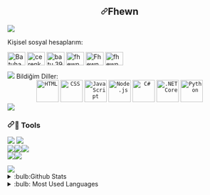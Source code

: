 <h2 align="center" dir="auto"><a id="user-content-Fhewn" class="anchor" aria-hidden="true" href="#Fhewn"><svg class="octicon octicon-link" viewBox="0 0 16 16" version="1.1" width="16" height="16" aria-hidden="true"><path fill-rule="evenodd" d="M7.775 3.275a.75.75 0 001.06 1.06l1.25-1.25a2 2 0 112.83 2.83l-2.5 2.5a2 2 0 01-2.83 0 .75.75 0 00-1.06 1.06 3.5 3.5 0 004.95 0l2.5-2.5a3.5 3.5 0 00-4.95-4.95l-1.25 1.25zm-4.69 9.64a2 2 0 010-2.83l2.5-2.5a2 2 0 012.83 0 .75.75 0 001.06-1.06 3.5 3.5 0 00-4.95 0l-2.5 2.5a3.5 3.5 0 004.95 4.95l1.25-1.25a.75.75 0 00-1.06-1.06l-1.25 1.25a2 2 0 01-2.83 0z"></path></svg></a>Fhewn</h2>


<img src="https://user-images.githubusercontent.com/74038190/212748842-9fcbad5b-6173-4175-8a61-521f3dbb7514.gif" style="max-width: 100%; display: inline-block;" data-target="animated-image.originalImage">

Kişisel sosyal hesaplarım:
<p align="left" dir="auto">
<a href="https://twitter.com/Batuhanozler39" rel="nofollow"><img align="center" src="https://raw.githubusercontent.com/rahuldkjain/github-profile-readme-generator/master/src/images/icons/Social/twitter.svg" alt="Batuhanozler39"" height="30" width="40" style="max-width: 100%;"></a>
<a href="https://www.linkedin.com/in/batuhan-%C3%B6zler-00b96a248/" rel="nofollow"><img align="center" src="https://raw.githubusercontent.com/rahuldkjain/github-profile-readme-generator/master/src/images/icons/Social/linked-in-alt.svg" alt="cerenkocyigit" height="30" width="40" style="max-width: 100%;"></a>
<a href="https://instagram.com/batu.3959" rel="nofollow"><img align="center" src="https://raw.githubusercontent.com/rahuldkjain/github-profile-readme-generator/master/src/images/icons/Social/instagram.svg" alt="batu.3959" height="30" width="40" style="max-width: 100%;"></a>
<a href="https://www.instagram.com/fhewn_code" rel="nofollow"><img align="center" src="https://raw.githubusercontent.com/rahuldkjain/github-profile-readme-generator/master/src/images/icons/Social/instagram.svg" alt="fhewn_code" height="30" width="40" style="max-width: 100%;"></a>
<a href="https://open.spotify.com/user/dosbutjaqwp66jbw0vdag2o6u?si=3f5c944aed8344bf" rel="nofollow"><img align="center" src="https://raw.githubusercontent.com/rahuldkjain/github-profile-readme-generator/master/src/images/icons/Social/spotify.svg" alt="Fhewn" height="30" width="40" style="max-width: 100%;"></a>
<a href="https://discord.com/users/1042917116434722936" rel="nofollow"><img align="center" src="https://raw.githubusercontent.com/rahuldkjain/github-profile-readme-generator/master/src/images/icons/Social/discord.svg" alt="fhewn_code" height="30" width="40" style="max-width: 100%;"></a>
 </p>
<img src="https://user-images.githubusercontent.com/74038190/212284100-561aa473-3905-4a80-b561-0d28506553ee.gif" style="max-width: 100%; display: inline-block;" data-target="animated-image.originalImage">
Bildiğim Diller:
<div align="center">
	<code><img height="50" src="https://user-images.githubusercontent.com/25181517/192158954-f88b5814-d510-4564-b285-dff7d6400dad.png" alt="HTML" title="HTML" /></code>
	<code><img height="50" src="https://user-images.githubusercontent.com/25181517/183898674-75a4a1b1-f960-4ea9-abcb-637170a00a75.png" alt="CSS" title="CSS" /></code>
	<code><img height="50" src="https://user-images.githubusercontent.com/25181517/117447155-6a868a00-af3d-11eb-9cfe-245df15c9f3f.png" alt="JavaScript" title="JavaScript" /></code>
	<code><img height="50" src="https://user-images.githubusercontent.com/25181517/183568594-85e280a7-0d7e-4d1a-9028-c8c2209e073c.png" alt="Node.js" title="Node.js" /></code>
	<code><img height="50" src="https://user-images.githubusercontent.com/25181517/121405384-444d7300-c95d-11eb-959f-913020d3bf90.png" alt="C#" title="C#" /></code>
	<code><img height="50" src="https://user-images.githubusercontent.com/25181517/121405754-b4f48f80-c95d-11eb-8893-fc325bde617f.png" alt=".NET Core" title=".NET Core" /></code>
	<code><img height="50" src="https://user-images.githubusercontent.com/25181517/183423507-c056a6f9-1ba8-4312-a350-19bcbc5a8697.png" alt="Python" title="Python" /></code>

</div>

<img src="https://user-images.githubusercontent.com/74038190/212284100-561aa473-3905-4a80-b561-0d28506553ee.gif" style="max-width: 100%; display: inline-block;" data-target="animated-image.originalImage">

<h3 tabindex="-1" dir="auto"><a id="user-content--tools" class="anchor" aria-label="Heading link" href="#-tools"><svg class="octicon octicon-link" viewBox="0 0 16 16" version="1.1" width="16" height="16" aria-hidden="true"><path d="m7.775 3.275 1.25-1.25a3.5 3.5 0 1 1 4.95 4.95l-2.5 2.5a3.5 3.5 0 0 1-4.95 0 .751.751 0 0 1 .018-1.042.751.751 0 0 1 1.042-.018 1.998 1.998 0 0 0 2.83 0l2.5-2.5a2.002 2.002 0 0 0-2.83-2.83l-1.25 1.25a.751.751 0 0 1-1.042-.018.751.751 0 0 1-.018-1.042Zm-4.69 9.64a1.998 1.998 0 0 0 2.83 0l1.25-1.25a.751.751 0 0 1 1.042.018.751.751 0 0 1 .018 1.042l-1.25 1.25a3.5 3.5 0 1 1-4.95-4.95l2.5-2.5a3.5 3.5 0 0 1 4.95 0 .751.751 0 0 1-.018 1.042.751.751 0 0 1-1.042.018 1.998 1.998 0 0 0-2.83 0l-2.5 2.5a1.998 1.998 0 0 0 0 2.83Z"></path></svg></a><g-emoji class="g-emoji" alias="hammer" fallback-src="https://github.githubassets.com/images/icons/emoji/unicode/1f528.png">🔨</g-emoji> Tools</h3>

<img src="https://camo.githubusercontent.com/06cec619df81cad24ad093238b1e4debd698ab3ca12246e6fa26a89a8bd71feb/68747470733a2f2f696d672e69636f6e73382e636f6d2f676c7970682d6e6575652f36342f3030303030302f6769746875622e706e67" data-canonical-src="https://img.icons8.com/glyph-neue/64/000000/github.png" style="max-width: 100%;"> <img src="https://camo.githubusercontent.com/2f7d9c653bd1edd735b3db07d7c4b47ae45959e17c14053fa4f543ac93cc1a8c/68747470733a2f2f696d672e69636f6e73382e636f6d2f636f6c6f722f34382f3030303030302f76697375616c2d73747564696f2d636f64652d323031392e706e67" data-canonical-src="https://img.icons8.com/color/48/000000/visual-studio-code-2019.png" style="max-width: 100%;"></br>
<img src="https://camo.githubusercontent.com/7cbf09ab09608919d5eb72c0812a5fa3cd4996b18b79e19699d8718b49ff09b3/68747470733a2f2f696d672e69636f6e73382e636f6d2f636f6c6f722f34382f3030303030302f61646f62652d696c6c7573747261746f722d2d76312e706e67" data-canonical-src="https://img.icons8.com/color/48/000000/adobe-illustrator--v1.png" style="max-width: 100%;"><img src="https://camo.githubusercontent.com/f7117f8f905f5365e9b51ad5a1dbf18b9bfd5993a989eca5268e1ca5cf89f439/68747470733a2f2f696d672e69636f6e73382e636f6d2f636f6c6f722f34382f3030303030302f61646f62652d70686f746f73686f702d2d76312e706e67" data-canonical-src="https://img.icons8.com/color/48/000000/adobe-photoshop--v1.png" style="max-width: 100%;"><img src="https://camo.githubusercontent.com/783e0b1ee7eba867446d3dc21e436ab3d4537d2d943547d373acaaedf6f3004d/68747470733a2f2f696d672e69636f6e73382e636f6d2f636f6c6f722f34382f3030303030302f61646f62652d61667465722d656666656374732d2d76312e706e67" data-canonical-src="https://img.icons8.com/color/48/000000/adobe-after-effects--v1.png" style="max-width: 100%;"> 
</br>
<img src="https://camo.githubusercontent.com/d641c44d21106dc4c7a7b2d8b900bc0ac40e1dc99b6dfd51554201d44e7be2ff/68747470733a2f2f696d672e69636f6e73382e636f6d2f636f6c6f722f34382f3030303030302f77696e646f77732d31302e706e67" data-canonical-src="https://img.icons8.com/color/48/000000/windows-10.png" style="max-width: 100%;"><img src="https://camo.githubusercontent.com/aba9734294ac49b50e3d0e95e18b97135f29d5a407242b4352c6f85254bbb932/68747470733a2f2f696d672e69636f6e73382e636f6d2f636f6c6f722f34382f3030303030302f6c696e75782d2d76312e706e67" data-canonical-src="https://img.icons8.com/color/48/000000/linux--v1.png" style="max-width: 100%;">

<img src="https://user-images.githubusercontent.com/74038190/212284100-561aa473-3905-4a80-b561-0d28506553ee.gif" style="max-width: 100%; display: inline-block;" data-target="animated-image.originalImage">


<details>
 <summary>:bulb:Github Stats</summary>
 <img src="https://github-readme-stats.vercel.app/api?username=Fhewn&theme=redical">
 </details>


<details>
 <summary>:bulb: Most Used Languages</summary>
 <img src="https://github-readme-stats.vercel.app/api/top-langs/?username=Fhewn&layout=compact">
 </details>

                       
